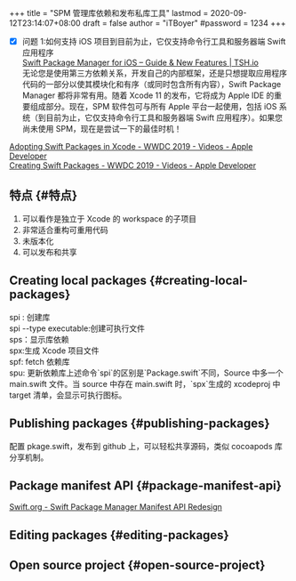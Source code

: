 +++
title = "SPM 管理库依赖和发布私库工具"
lastmod = 2020-09-12T23:14:07+08:00
draft = false
author = "iTBoyer"
#password = 1234
+++

-   [X] 问题 1:如何支持 iOS 项目到目前为止，它仅支持命令行工具和服务器端 Swift 应用程序  
    [Swift Package Manager for iOS – Guide & New Features | TSH.io](https://tsh.io/blog/swift-package-manager-for-ios-new-features/)  
     无论您是使用第三方依赖关系，开发自己的内部框架，还是只想提取应用程序代码的一部分以使其模块化和有序（或同时包含所有内容），Swift Package Manager 都将非常有用。随着 Xcode 11 的发布，它将成为 Apple IDE 的重要组成部分。现在，SPM 软件包可与所有 Apple 平台一起使用，包括 iOS 系统（到目前为止，它仅支持命令行工具和服务器端 Swift 应用程序）。如果您尚未使用 SPM，现在是尝试一下的最佳时机！

[Adopting Swift Packages in Xcode - WWDC 2019 - Videos - Apple Developer](https://developer.apple.com/videos/play/wwdc2019/408/)  
[Creating Swift Packages - WWDC 2019 - Videos - Apple Developer](https://developer.apple.com/videos/play/wwdc2019/410)  


## 特点 {#特点}

1.  可以看作是独立于 Xcode 的 workspace 的子项目
2.  非常适合重构可重用代码
3.  未版本化
4.  可以发布和共享


## Creating local packages {#creating-local-packages}

spi : 创建库  
spi --type executable:创建可执行文件  
sps：显示库依赖  
spx:生成 Xcode 项目文件  
spf: fetch 依赖库  
spu: 更新依赖库上述命令\`spi\`的区别是\`Package.swift\`不同，Source 中多一个 main.swift 文件。当 source 中存在 main.swift 时，\`spx\`生成的 xcodeproj 中 target 清单，会显示可执行图标。  


## Publishing packages {#publishing-packages}

配置 pkage.swift，发布到 github 上，可以轻松共享源码，类似 cocoapods 库分享机制。  


## Package manifest API {#package-manifest-api}

[Swift.org - Swift Package Manager Manifest API Redesign](https://swift.org/blog/swift-package-manager-manifest-api-redesign/)  


## Editing packages {#editing-packages}


## Open source project {#open-source-project}
